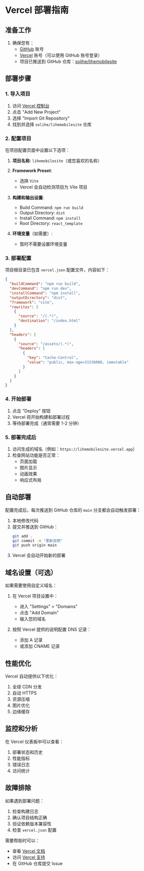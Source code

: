 # Vercel 部署指南

## 准备工作

1. 确保您有：
   - [GitHub](https://github.com) 账号
   - [Vercel](https://vercel.com) 账号（可以使用 GitHub 账号登录）
   - 项目已推送到 GitHub 仓库：[solihe/lihemobilesite](https://github.com/solihe/lihemobilesite)

## 部署步骤

### 1. 导入项目
1. 访问 [Vercel 控制台](https://vercel.com)
2. 点击 "Add New Project"
3. 选择 "Import Git Repository"
4. 找到并选择 `solihe/lihemobilesite` 仓库

### 2. 配置项目
在项目配置页面中设置以下选项：

1. **项目名称**: `lihemobilesite`（或您喜欢的名称）

2. **Framework Preset**: 
   - 选择 `Vite`
   - Vercel 会自动检测项目为 Vite 项目

3. **构建和输出设置**:
   - Build Command: `npm run build`
   - Output Directory: `dist`
   - Install Command: `npm install`
   - Root Directory: `react_template`

4. **环境变量**（如需要）:
   - 暂时不需要设置环境变量

### 3. 部署配置
项目根目录已包含 `vercel.json` 配置文件，内容如下：

```json
{
  "buildCommand": "npm run build",
  "devCommand": "npm run dev",
  "installCommand": "npm install",
  "outputDirectory": "dist",
  "framework": "vite",
  "rewrites": [
    {
      "source": "/(.*)",
      "destination": "/index.html"
    }
  ],
  "headers": [
    {
      "source": "/assets/(.*)",
      "headers": [
        {
          "key": "Cache-Control",
          "value": "public, max-age=31536000, immutable"
        }
      ]
    }
  ]
}
```

### 4. 开始部署
1. 点击 "Deploy" 按钮
2. Vercel 将开始构建和部署过程
3. 等待部署完成（通常需要 1-2 分钟）

### 5. 部署完成后
1. 访问生成的域名（例如：`https://lihemobilesite.vercel.app`）
2. 检查网站功能是否正常：
   - 页面加载
   - 图片显示
   - 动画效果
   - 响应式布局

## 自动部署

配置完成后，每次推送到 GitHub 仓库的 `main` 分支都会自动触发部署：

1. 本地修改代码
2. 提交并推送到 GitHub：
   ```bash
   git add .
   git commit -m "更新说明"
   git push origin main
   ```
3. Vercel 会自动开始新的部署

## 域名设置（可选）

如果需要使用自定义域名：

1. 在 Vercel 项目设置中：
   - 进入 "Settings" > "Domains"
   - 点击 "Add Domain"
   - 输入您的域名

2. 按照 Vercel 提供的说明配置 DNS 记录：
   - 添加 A 记录
   - 或添加 CNAME 记录

## 性能优化

Vercel 自动提供以下优化：

1. 全球 CDN 分发
2. 自动 HTTPS
3. 资源压缩
4. 图片优化
5. 边缘缓存

## 监控和分析

在 Vercel 仪表板中可以查看：

1. 部署状态和历史
2. 性能指标
3. 错误日志
4. 访问统计

## 故障排除

如果遇到部署问题：

1. 检查构建日志
2. 确认项目结构正确
3. 验证依赖版本兼容性
4. 检查 `vercel.json` 配置

需要帮助时可以：
- 查看 [Vercel 文档](https://vercel.com/docs)
- 访问 [Vercel 支持](https://vercel.com/support)
- 在 GitHub 仓库提交 Issue 